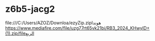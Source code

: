 # z6b5-jacg2     
file:///C:/Users/AZOZ/Downloa/ezyZip.zipهوندا
  https://www.mediafire.com/file/uzg77rt65vk21bi/RB3_2024_KHwylD+(1).zip/fileالربع
